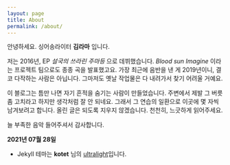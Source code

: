 ```yaml
---
layout: page
title: About
permalink: /about/
---
```

안녕하세요. 싱어송라이터 **김라마** 입니다.

저는 2016년, EP _설국의 쓰라린 주마등_ 으로 데뷔했습니다.
_Blood sun Imagine_ 이라는 프로젝트 팀으로도 종종 곡을 발표했고요.
가장 최근에 음반을 낸 게 2019년이니, 결코 다작하는 사람은 아닙니다.
그마저도 옛날 작업물은 다 내려가서 찾기 어려울 거예요.

이 블로그는 틈만 나면 자기 흔적을 숨기는 사람이 만들었습니다.
주변에서 제발 그 버릇 좀 고치라고 하지만 생각처럼 잘 안 되네요.
그래서 그 연습의 일환으로 이곳에 몇 자씩 남겨보려고 합니다.
올린 글은 되도록 지우지 않겠습니다. 천천히, 느긋하게 읽어주세요.

늘 부족한 음악 들어주셔서 감사합니다.

**2021년 07월 28일**

- Jekyll 테마는 **kotet** 님의 [ultralight](https://github.com/kotet/ultralight/)입니다.
